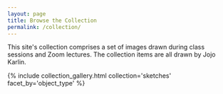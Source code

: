 ```yaml
---
layout: page
title: Browse the Collection
permalink: /collection/
---
```


This site's collection comprises a set of images drawn during class sessions and Zoom lectures. The collection items are all drawn by Jojo Karlin.


{% include collection_gallery.html collection='sketches' facet_by='object_type' %}
